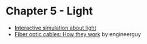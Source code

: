 # Chapter 5 - Light

* [Interactive simulation about light](https://ophysics.com/l.html)
* [Fiber optic cables: How they work](https://www.youtube.com/watch?v=0MwMkBET_5I) by engineerguy
